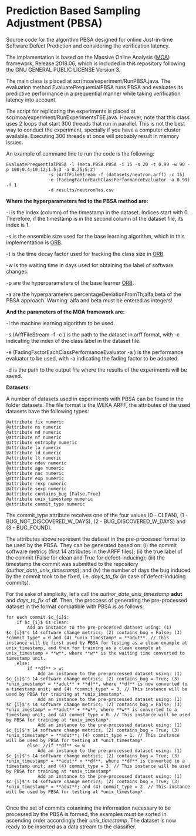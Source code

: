 # Prediction Based Sampling Adjustment (PBSA)
Source code for the algorithm PBSA designed for online Just-in-time Software Defect Prediction and considering the verification latency.
 
The implamentation is based on the Massive Online Analysis ([MOA](https://moa.cms.waikato.ac.nz/)) framework, Release 2018.06, which is included in this repository following the GNU GENERAL PUBLIC LICENSE Version 3.
 
The main class is placed at scr/moa/experiment/RunPBSA.java. The evaluation method EvaluatePrequentialPBSA runs PBSA and evaluates its predictive performance in a prequential manner while taking verification latency into account.

The script for replicating the experiments is placed at scr/moa/experiment/RunExperimentsTSE.java. However, note that this class uses 2 loops that start 300 threads that run in parallel. This is not the best way to conduct the experiment, specially if you have a computer cluster available. Executing 300 threads at once will probably result in memory issues.

An example of command line to run the code is the following:

```{r}
EvaluatePrequentialPBSA -l (meta.PBSA.PBSA -i 15 -s 20 -t 0.99 -w 90 -p 100;0.4;10;12;1.5;3 -a 0.25;5;2) 
				-s (ArffFileStream -f (datasets/neutron.arff) -c 15) 
				-e (FadingFactorEachClassPerformanceEvaluator -a 0.99) -f 1 
				-d results/neutronRes.csv 
```			

**Where the hyperparameters fed to the PBSA method are:**

-i is the index (column) of the timestamp in the dataset. Indices start with 0. Therefore, if the timestamp is in the second column of the dataset file, its index is 1.

-s is the ensemble size used for the base learning algorithm, which in this implementation is [ORB](https://github.com/geocabral/spdisc-icse19).

-t is the time decay factor used for tracking the class size in [ORB](https://github.com/geocabral/spdisc-icse19).

-w is the waiting time in days used for obtaining the label of software changes.

-p are the hyperparameters of the base learner [ORB](https://github.com/geocabral/spdisc-icse19).

-a are the hyperparameters percentageDeviationFromTh;alfa;beta of the PBSA approach. Warning: alfa and beta must be entered as integers!

**And the parameters of the MOA framework are:**

-l the machine learning algorithm to be used.

-s (ArffFileStream -f <path to dataset> -c <class label index>) is the path to the dataset in arff format, with -c indicating the index of the class label in the dataset file.

-e (FadingFactorEachClassPerformanceEvaluator -a <fading factor>) is the performance evaluator to be used, with -a indicating the fading factor to be adopted. 

-d is the path to the output file where the results of the experiments will be saved.

**Datasets:**

A number of datasets used in experiments with PBSA can be found in the folder datasets. The file format is the WEKA ARFF, the attributes of the used datasets have the following types:

```{r}
@attribute fix numeric
@attribute ns numeric
@attribute nd numeric
@attribute nf numeric
@attribute entrophy numeric
@attribute la numeric
@attribute ld numeric
@attribute lt numeric
@attribute ndev numeric
@attribute age numeric
@attribute nuc numeric
@attribute exp numeric
@attribute rexp numeric
@attribute sexp numeric
@attribute contains_bug {False,True}
@attribute unix_timestamp numeric
@attribute commit_type numeric
```

The commit_type attribute receives one of the four values (0 - CLEAN), (1 - BUG_NOT_DISCOVERED_W_DAYS), (2 - BUG_DISCOVERED_W_DAYS) and (3 - BUG_FOUND).

The attributes above represent the dataset in the pre-processed format to be used by the PBSA. They can be generated based on: (i) the commit software metrics (first 14 attributes in the ARFF files); (ii) the true label of the commit (False for clean and True for defect-inducing); (iii) the timestamp the commit was submitted to the repository (*author_date_unix_timestamp*); and (iv) the number of days the bug induced by the commit took to be fixed, i.e. *days_to_fix* (in case of defect-inducing commits).

For the sake of simplicity, let's call the *author_date_unix_timestamp* **adut** and *days_to_fix* of **df**. Then, the proccess of generating the pre-processed dataset in the format compatible with PBSA is as follows:

```{=latex}
for each commit $c_{i}$:
	if $c_{i}$ is clean:
		Add an instance to the pre-processed dataset using: (1) $c_{i}$'s 14 software change metrics; (2) contains_bug = False; (3) *commit_type* = 0 and (4) *unix_timestamp* = **adut**. // This instance will be first used by PBSA for testing as a clean example at unix_timestamp, and then for training as a clean example at unix_timestamp + **w**, where **w** is the waiting time converted to timestamp unit.
	else: 
		if **df** > w:
			Add an instance to the pre-processed dataset using: (1) $c_{i}$'s 14 software change metrics; (2) contains_bug = True; (3) *unix_imestamp* = **adut** + **df**, where **df** is now converted to a timestamp unit; and (4) *commit_type* = 3. // This instance will be used by PBSA for training at *unix_imestamp*.
			Add an instance to the pre-processed dataset using: (1) $c_{i}$'s 14 software change metrics; (2) contains_bug = False; (3) *unix_imestamp* = **adut** + **w**, where **w** is converted to a timestamp unit; and (4) commit_type = 0. // This instance will be used by PBSA for training at *unix_imestamp*.
			Add an instance to the pre-processed dataset using: (1) $c_{i}$'s 14 software change metrics; (2) contains_bug = True; (3) *unix_timestamp* = **adut**; (4) commit_type = 1. // This instance will be used by PBSA for testing at *unit_timestamp*.
		else: //if **df** <= w
			Add an instance to the pre-processed dataset using: (1) $c_{i}$'s 14 software change metrics; (2) contains_bug = True; (3) *unix_timestamp* = **adut** + **df**, where **df** is converted to a timestamp unit; and (4) commit_type = 3. // This instance will be used by PBSA for training at *unix_timestamp*
			Add an instance to the pre-processed dataset using: (1) $c_{i}$'s 14 software change metrics; (2) contains_bug = True; (3) *unix_timestamp* = **adut**; and (4) commit_type = 2. // This instance will be used by PBSA for testing at *unix_timestamp*.
			

```

Once the set of commits cotanining the information necessary to be processed by the PBSA is formed, the examples must be sorted in ascending order accordingly their *unix_timestamp*. The dataset is now ready to be inserted as a data stream to the classifier.

<!-- OLD, INVALID:
Originally, the gathered data from the projects contain only the 16 first software metrics attributes (notice that the processed attribute *unix_timestamp* is derived from the original attribute *author_date_unix_timestamp*). In addition, one has to obtain also for the deffect-inducing commits the number of days to fix the commit.   


author_date_unix_timestamp


From these attributes, the two last ones are intended to control the method's operation. The author_date_unix_timestamp is particularly important to reproduce the verification latency phenomenon. 

The commit_type attribute receives one of the four values (0 - CLEAN), (1 - BUG_NOT_DISCOVERED_W_DAYS), (2 - BUG_DISCOVERED_W_DAYS) and (3 - BUG_FOUND). One can determine these values by checking, in the original dataset, how many days a defect-inducing commit took to be fixed. Based on that, the processed dataset should be formatted as follows for use with PBSA:

* If a commit is clean, it should be listed in the file with commit_type = 0. The PBSA approach will then use this commit as a clean example for testing at the author unix timestamp and for training w days after the author unix timestamp.
* If a commit is defect-inducing and its label took t > w days to arrive, it should be listed twice in the file as follows:
	- It should be listed once with commit_type = 1. PBSA will then use this commit for training as a clean labeled example w days after the author unix timestamp.
	- It should be listed once again with commit_type = 3. PBSA will then use this commit for training as a defect-inducing labeled example t days after the author unix timestamp. 
* If a commit is defect-inducing and its label took t <= w days to arrive, it should be listed twice in the file as follows:
	- It should be listed once with commit_type = 2. This will alert PBSA of the fact that this commit will generate a training example before the end of the waiting time. 
	- It should be listed once again with commit_type = 3. PBSA will then use this commit for training as a defect-inducing labeled example t days after the author unix timestamp. 

IMPORTANT: the commits need to be listed in the dataset in ascending order of author unix timestamp.
 -->

